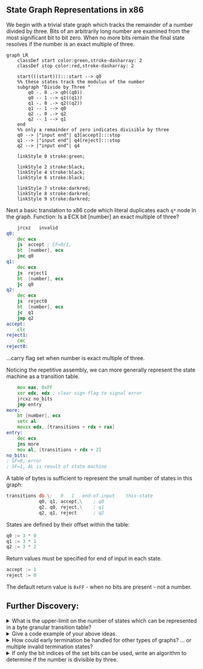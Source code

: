 
## State Graph Representations in x86

We begin with a trivial state graph which tracks the remainder of a number divided by three. Bits of an arbitrarily long number are examined from the most significant bit to bit zero. When no more bits remain the final state resolves if the number is an exact multiple of three.
```mermaid
graph LR
	classDef start color:green,stroke-dasharray: 2
	classDef stop color:red,stroke-dasharray: 2

	start(((start))):::start --> q0
	%% these states track the modulus of the number
	subgraph "Divide by Three "
		q0 -. 0 .-> q0((q0))
		q0 -- 1 --> q1((q1))
		q1 -. 0 .-> q2((q2))
		q1 -- 1 --> q0
		q2 -. 0 .-> q2
		q2 -- 1 --> q1
	end
	%% only a remainder of zero indicates divisible by three
	q0 --> |"input end"| q3[accept]:::stop
	q1 --> |"input end"| q4[reject]:::stop
	q2 --> |"input end"| q4

	linkStyle 0 stroke:green;

	linkStyle 2 stroke:black;
	linkStyle 4 stroke:black;
	linkStyle 6 stroke:black;

	linkStyle 7 stroke:darkred;
	linkStyle 8 stroke:darkred;
	linkStyle 9 stroke:darkred;
```
Next a basic translation to x86 code which literal duplicates each `q*` node in the graph.
Function: Is a ECX bit [number] an exact multiple of three?
```asm
	jrcxz	invalid
q0:
	dec	ecx
	js	accept ; CF=0/1,
	bt	[number], ecx
	jnc	q0
q1:
	dec	ecx
	js	reject1
	bt	[number], ecx
	jc	q0
q2:
	dec	ecx
	js	reject0
	bt	[number], ecx
	jc	q1
	jmp	q2
accept:
	clc
reject1:
	cmc
reject0:
```
...carry flag set when number is exact multiple of three.


Noticing the repetitive assembly, we can more generally represent the state machine as a transition table.
```asm
	mov eax, 0xFF
	xor edx, edx ; clear sign flag to signal error
	jrcxz no_bits
	jmp entry
more:
	bt [number], ecx
	setc al
	movzx edx, [transitions + rdx + rax]
entry:
	dec ecx
	jns more
	mov al, [transitions + rdx + 2]
no_bits:
; SF=0, error
; SF=1, AL is result of state machine
```
A table of bytes is sufficient to represent the small number of states in this graph:
```asm
transitions db \;	0	1	end-of-input	this-state
			q0,	q1,	accept,\	; q0
			q2,	q0,	reject,\	; q1
			q2,	q1,	reject		; q2
```
States are defined by their offset within the table:
```asm
q0 := 3 * 0
q1 := 3 * 1
q2 := 3 * 2
```
Return values must be specified for end of input in each state.
```asm
accept := 1
reject := 0
```
The default return value is `0xFF` - when no bits are present - not a number.


## Further Discovery:

<details><summary>What is the upper-limit on the number of states which can be represented in a byte granular transition table?</summary>

No uppper limit exist as states can be represented by multiple tables.

</details>
<details><summary>Give a code example of your above ideas.</summary>

```asm
; some code here
```

</details>
<details><summary>How could early termination be handled for other types of graphs? ... or multiple invalid termination states?</summary>

Both of these can be accomplished with additional data within each state, and another termination branch within the inner loop.

</details>
<details><summary>If only the bit indices of the set bits can be used, write an algorithm to determine if the number is divisible by three.</summary>

```asm
; some code here
```

</details>
